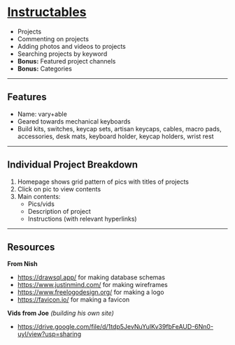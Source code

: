 # [Instructables](https://www.instructables.com/)

- Projects
- Commenting on projects
- Adding photos and videos to projects
- Searching projects by keyword
- **Bonus:** Featured project channels
- **Bonus:** Categories

---

## Features

- Name:  vary+able
- Geared towards mechanical keyboards
- Build kits, switches, keycap sets, artisan keycaps, cables, macro pads, accessories, desk mats, keyboard holder, keycap holders, wrist rest

---

## Individual Project Breakdown

1. Homepage shows grid pattern of pics with titles of projects
2. Click on pic to view contents
3. Main contents:
   - Pics/vids
   - Description of project
   - Instructions (with relevant hyperlinks)

---

## Resources

**From Nish**
- https://drawsql.app/ for making database schemas
- https://www.justinmind.com/ for making wireframes
- https://www.freelogodesign.org/ for making a logo
- https://favicon.io/ for making a favicon

**Vids from Joe** _(building his own site)_
- https://drive.google.com/file/d/1tdp5JevNuYulKv39fbFeAUD-6Nn0-uyl/view?usp=sharing
